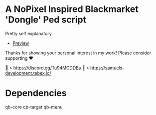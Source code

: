 # A NoPixel Inspired Blackmarket 'Dongle' Ped script

Pretty self explanatory.


- [Preview](https://www.youtube.com/watch?v=9eyLQDqIBd4)

Thanks for showing your personal interest in my work! 
Please consider supporting ❤

🔗 > https://discord.gg/Tu94MCDDEa
🔗 > https://samuels-development.tebex.io/

# Dependencies

qb-core
qb-target 
qb-menu


